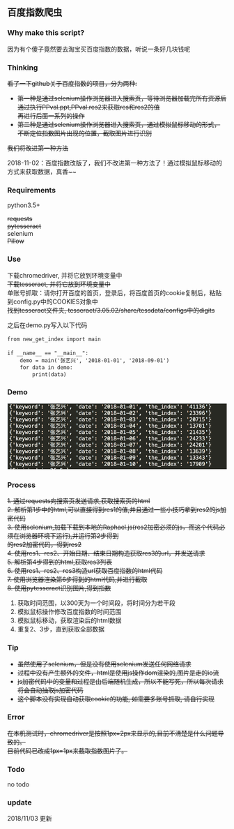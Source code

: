 ## 百度指数爬虫

### Why make this script?
因为有个傻子竟然要去淘宝买百度指数的数据，听说一条好几块钱呢

### Thinking
~~看了一下github关于百度指数的项目，分为两种:~~ 
- ~~第一种是通过selenium操作浏览器进入搜索页，等待浏览器加载完所有资源后~~  
~~通过执行PPval.ppt,PPval.res2来获取res和res2的值~~  
~~再进行后面一系列的操作~~
- ~~第二种是通过selenium操作浏览器进入搜索页，通过模拟鼠标移动的形式，~~  
~~不断定位指数图片出现的位置，截取图片进行识别~~
  
~~我们将改进第一种方法~~
  
2018-11-02：百度指数改版了，我们不改进第一种方法了！通过模拟鼠标移动的方式来获取数据，真香~~

### Requirements
python3.5+
  
~~requests~~  
~~pytesseract~~  
selenium  
~~Pillow~~  

### Use
下载chromedriver, 并将它放到环境变量中  
~~下载tesseract, 并将它放到环境变量中~~  
单账号抓取：请你打开百度的首页，登录后，将百度首页的cookie复制后，粘贴到config.py中的COOKIES对象中   
~~找到tesseract文件夹, tesseract/3.05.02/share/tessdata/configs中的digits~~  
 
  
之后在demo.py写入以下代码
```
from new_get_index import main

if __name__ == "__main__":
    demo = main('张艺兴', '2018-01-01', '2018-09-01')
    for data in demo:
        print(data)
```

### Demo
![image](https://github.com/longxiaofei/markdown_img/blob/master/spider-baiduindex/bbb.png?raw=true)
  
### Process
~~1. 通过requests向搜索页发送请求,获取搜索页的html~~  
~~2. 解析第1步中的html,可以直接得到res1的值,并且通过一些小技巧拿到res2的js加密代码~~  
~~3. 使用selenium,加载下载到本地的Raphael.js(res2加密必须的js，而这个代码必须在浏览器环境下运行),并运行第2步得到~~  
~~的res2加密代码，得到res2~~  
~~4. 使用res1、res2、开始日期、结束日期构造获取res3的url，并发送请求~~  
~~5. 解析第4步得到的html,获取res3列表~~  
~~6. 使用res1、res2、res3构造url获取百度指数的html代码~~  
~~7. 使用浏览器渲染第6步得到的html代码,并进行截取~~  
~~8. 使用pytesseract识别图片,得到指数~~  
1. 获取时间范围，以300天为一个时间段，将时间分为若干段
2. 模拟鼠标操作修改百度指数的时间范围
3. 模拟鼠标移动，获取渲染后的html数据
4. 重复2、3步，直到获取全部数据
 
### Tip
- ~~虽然使用了selenium，但是没有使用selenium发送任何网络请求~~
- ~~过程中没有产生额外的文件，html是使用js操作dom渲染的,图片是走的io流~~
- ~~js加密代码中的变量和过程是由后端随机生成，所以不能写死，所以每次请求将会自动抽取js加密代码~~
- ~~这个脚本没有实现自动获取cookie的功能, 如需要多账号抓取, 请自行实现~~

### Error
~~在本机测试时，chromedriver是按照1px=2px来显示的,目前不清楚是什么问题导致的。~~  
~~目前代码已改成1px=1px来截取指数图片了。~~  

### Todo
no todo

### update
2018/11/03 更新
